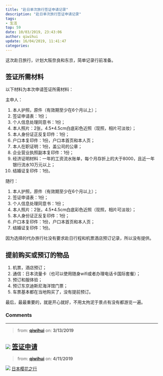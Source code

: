 ```yaml
---
title: "赴日单次旅行签证申请记录"
description: "赴日单次旅行签证申请记录"
tags: 
- 生活
top: 59
date: 10/03/2019, 23:43:06
author: qiwihui
update: 16/04/2019, 11:41:47
categories: 
---
```


这次赴日旅行，计划大阪奈良和东京，简单记录行前准备。

<!--more-->

## 签证所需材料

以下材料为本次申请签证所需材料：

主申人：

1. 本人护照，原件（有效期至少在6个月以上）；
2. 签证申请表：1份；
3. 个人信息处理同意书：1份；
4. 本人照片：2张，4.5*4.5cm白底彩色近照（现照，相片可淡妆）；
5. 本人身份证正反复印件：1份；
6. 户口本复印件：1份，户口本首页和本人页；
7. 本人在职证明：1份，盖公司的公章；
8. 企业营业执照副本复印件：1份；
9. 经济证明材料：一年的工资流水账单，每个月存折上的大于8000，且近一年银行流水10万元以上；
10. 结婚证复印件：1份。

随行：

1. 本人护照，原件（有效期至少在6个月以上）；
2. 签证申请表：1份；
3. 个人信息处理同意书：1份；
4. 本人照片：2张，4.5*4.5cm白底彩色近照（现照，相片可淡妆）；
5. 本人身份证正反复印件：1份；
6. 户口本复印件：1份，户口本首页和本人页；
7. 结婚证复印件：1份。

因为选择的代办旅行社没有要求赴日行程和机票酒店预订记录，所以没有提供。

## 提前购买或预订的物品

1. 机票，酒店预订；
2. 通信：日本流量卡（也可以使用随身wifi或者办理电话卡国际套餐）；
3. 预订和服体验；
4. 预订东京迪斯尼海洋馆门票；
5. 车票基本都在当地购买了，没有提前预订。

最后，最最重要的，就是开心就好，不用太拘泥于景点有没有都游览一遍。


### Comments

---
> from: [**qiwihui**](https://github.com/qiwihui/blog/issues/59#issuecomment-472294058) on: **3/13/2019**

![](https://github.trello.services/images/mini-trello-icon.png) [签证申请](https://trello.com/c/m0Sl9Jrj/127-%E7%AD%BE%E8%AF%81%E7%94%B3%E8%AF%B7)
---
> from: [**qiwihui**](https://github.com/qiwihui/blog/issues/59#issuecomment-482011539) on: **4/11/2019**

![](https://github.trello.services/images/mini-trello-icon.png) [日本樱花之行](https://trello.com/c/rJvp34cd/134-%E6%97%A5%E6%9C%AC%E6%A8%B1%E8%8A%B1%E4%B9%8B%E8%A1%8C)

